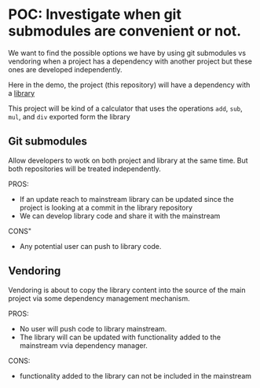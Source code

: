 # POC: Investigate when git submodules are convenient or not.

We want to find the possible options we have by using git submodules vs vendoring when a project has a dependency with another project but these ones are developed independently.

Here in the demo, the project (this repository) will have a dependency with a [library](https://github.com/poc-code-samples/lib-calculator)

This project will be kind of a calculator that uses the operations `add`, `sub`, `mul`, and `div` exported form the library


## Git submodules

Allow developers to wotk on both project and library at the same time. But both repositories will be treated independently.

PROS:
- If an update reach to mainstream library can be updated since the project is looking at a commit in the library repository
- We can develop library code and share it with the mainstream

CONS"
- Any potential user can push to library code.



## Vendoring

Vendoring is about to copy the library content into the source of the main project via some dependency management mechanism. 

PROS:
- No user will push code to library mainstream.
- The library will can be updated with functionality added to the mainstream vvia dependency manager.

CONS:
- functionality added to the library can not be included in the mainstream
